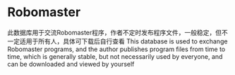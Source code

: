 # Robomaster
  此数据库用于交流Robomaster程序，作者不定时发布程序文件，一般稳定，但不一定适用于所有人，具体可下载后自行查看
  This database is used to exchange Robomaster programs, and the author publishes program files from 
time to time, which is generally stable, but not necessarily used by everyone, and can be downloaded
and viewed by yourself
